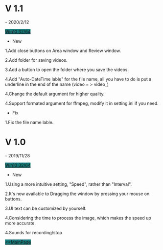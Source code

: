<p hidden>lastest : 1.1</p>

<h1 class="project-name">V 1.1</h1>- 2020/2/12

<a href="https://mega.nz/#!XIYT1YZa!clmsF_SlwjmATiyiLu2Yb3LkbvBsgGivUATqxM4sT9k" class="btn" style = "background-color:#157878">Win10 32/64</a>

- New
<p> </p>1.Add close buttons on Area window and Review window.
<p> </p>2.Add folder for saving videos.
<p> </p>3.Add a button to open the folder where you save the videos.
<p> </p>4.Add "Auto-DateTime lable" for the file name, all you have to do is put a underline in the end of the name (video = > video_)
<p> </p>4.Change the default argument for higher quality.
<p> </p>4.Support formated argument for ffmpeg, modify it in setting.ini if you need.

- Fix
<p> </p>1.Fix the file name lable.

<h1 class="project-name">V 1.0</h1>- 2019/11/28

<a href="https://mega.nz/#!iIhVlbya!AJKwdLHNNypiaYBveJPGTC7dyIdl_XhXiVACtXGkbLk" class="btn" style = "background-color:#157878">Win10 32/64</a>

- New
<p> </p>1.Using a more intuitive setting, "Speed", rather than "Interval".
<p> </p>2.It's now available to Dragging the window by pressing your mouse on buttons.
<p> </p>3.UI text can be customized by yourself.
<p> </p>4.Considering the time to process the image, which makes the speed up more accurate.
<p> </p>4.Sounds for recording/stop

<a href="{{site.baseurl}}" class="btn" style = "background-color:#157878"><<MainPage</a>
